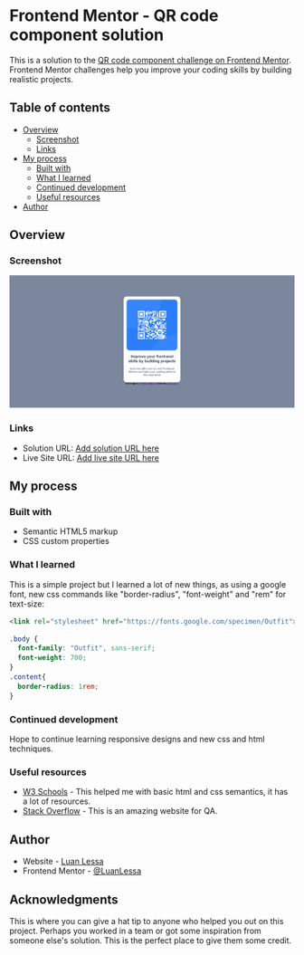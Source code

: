 # Frontend Mentor - QR code component solution

This is a solution to the [QR code component challenge on Frontend Mentor](https://www.frontendmentor.io/challenges/qr-code-component-iux_sIO_H). Frontend Mentor challenges help you improve your coding skills by building realistic projects. 

## Table of contents

- [Overview](#overview)
  - [Screenshot](#screenshot)
  - [Links](#links)
- [My process](#my-process)
  - [Built with](#built-with)
  - [What I learned](#what-i-learned)
  - [Continued development](#continued-development)
  - [Useful resources](#useful-resources)
- [Author](#author)

## Overview

### Screenshot

![](images/screenshot.jpeg)

### Links

- Solution URL: [Add solution URL here](https://github.com/LuanLessa/qr-code-component.github.io)
- Live Site URL: [Add live site URL here](https://luanlessa.github.io/qr-code-component.github.io/)

## My process

### Built with

- Semantic HTML5 markup
- CSS custom properties

### What I learned

This is a simple project but I learned a lot of new things, as using a google font,
new css commands like "border-radius", "font-weight" and "rem" for text-size:
```html
<link rel="stylesheet" href="https://fonts.google.com/specimen/Outfit">
```
```css
.body {
  font-family: "Outfit", sans-serif;
  font-weight: 700;
}
.content{
  border-radius: 1rem;
}
```

### Continued development

Hope to continue learning responsive designs and new css and html techniques.

### Useful resources

- [W3 Schools](https://www.w3schools.com/) - This helped me with basic html and css semantics, it has a lot of resources.
- [Stack Overflow](https://stackoverflow.com/) - This is an amazing website for QA.

## Author

- Website - [Luan Lessa](https://github.com/LuanLessa)
- Frontend Mentor - [@LuanLessa](https://www.frontendmentor.io/profile/LuanLessa)

## Acknowledgments

This is where you can give a hat tip to anyone who helped you out on this project. Perhaps you worked in a team or got some inspiration from someone else's solution. This is the perfect place to give them some credit.